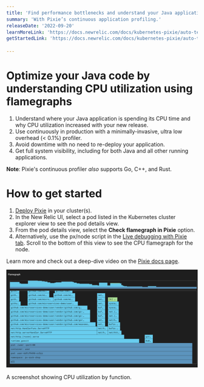```yaml
---
title: 'Find performance bottlenecks and understand your Java application CPU usage'
summary: 'With Pixie’s continuous application profiling.'
releaseDate: '2022-09-20'
learnMoreLink: 'https://docs.newrelic.com/docs/kubernetes-pixie/auto-telemetry-pixie/understand-use-data/explore-pixie-data/' 
getStartedLink: 'https://docs.newrelic.com/docs/kubernetes-pixie/auto-telemetry-pixie/install-auto-telemetry-pixie/'

---
```


# Optimize your Java code by understanding CPU utilization using flamegraphs

1. Understand where your Java application is spending its CPU time and why CPU utilization increased with your new release.
2. Use continuously in production with a minimally-invasive, ultra low overhead (< 0.1%) profiler.
3. Avoid downtime with no need to re-deploy your application.
4. Get full system visibility, including for both Java and all other running applications.

**Note**: Pixie's continuous profiler *also* supports Go, C++, and Rust.

# How to get started
1. [Deploy Pixie](https://docs.newrelic.com/docs/kubernetes-pixie/auto-telemetry-pixie/install-auto-telemetry-pixie/) in your cluster(s).
2. In the New Relic UI, select a pod listed in the Kubernetes cluster explorer view to see the pod details view.
3. From the pod details view, select the **Check flamegraph in Pixie** option.
4. Alternatively, use the px/node script in the [Live debugging with Pixie tab](https://docs.newrelic.com/docs/kubernetes-pixie/auto-telemetry-pixie/understand-use-data/live-debugging-with-pixie/). Scroll to the bottom of this view to see the CPU flamegraph for the node.

Learn more and check out a deep-dive video on the [Pixie docs page](https://docs.px.dev/tutorials/pixie-101/profiler/).


![A screenshot showing CPU utilization by function.](./images/Java_profiler.png "A screenshot showing CPU utilization by function.")

<figcaption>A screenshot showing CPU utilization by function.</figcaption>